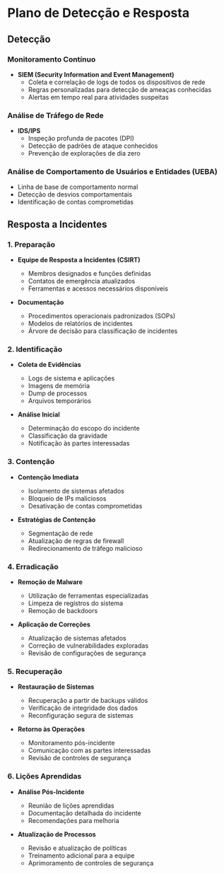 # Plano de Detecção e Resposta

## Detecção

### Monitoramento Contínuo
- **SIEM (Security Information and Event Management)**
  - Coleta e correlação de logs de todos os dispositivos de rede
  - Regras personalizadas para detecção de ameaças conhecidas
  - Alertas em tempo real para atividades suspeitas

### Análise de Tráfego de Rede
- **IDS/IPS**
  - Inspeção profunda de pacotes (DPI)
  - Detecção de padrões de ataque conhecidos
  - Prevenção de explorações de dia zero

### Análise de Comportamento de Usuários e Entidades (UEBA)
- Linha de base de comportamento normal
- Detecção de desvios comportamentais
- Identificação de contas comprometidas

## Resposta a Incidentes

### 1. Preparação
- **Equipe de Resposta a Incidentes (CSIRT)**
  - Membros designados e funções definidas
  - Contatos de emergência atualizados
  - Ferramentas e acessos necessários disponíveis

- **Documentação**
  - Procedimentos operacionais padronizados (SOPs)
  - Modelos de relatórios de incidentes
  - Árvore de decisão para classificação de incidentes

### 2. Identificação
- **Coleta de Evidências**
  - Logs de sistema e aplicações
  - Imagens de memória
  - Dump de processos
  - Arquivos temporários

- **Análise Inicial**
  - Determinação do escopo do incidente
  - Classificação da gravidade
  - Notificação às partes interessadas

### 3. Contenção
- **Contenção Imediata**
  - Isolamento de sistemas afetados
  - Bloqueio de IPs maliciosos
  - Desativação de contas comprometidas

- **Estratégias de Contenção**
  - Segmentação de rede
  - Atualização de regras de firewall
  - Redirecionamento de tráfego malicioso

### 4. Erradicação
- **Remoção de Malware**
  - Utilização de ferramentas especializadas
  - Limpeza de registros do sistema
  - Remoção de backdoors

- **Aplicação de Correções**
  - Atualização de sistemas afetados
  - Correção de vulnerabilidades exploradas
  - Revisão de configurações de segurança

### 5. Recuperação
- **Restauração de Sistemas**
  - Recuperação a partir de backups válidos
  - Verificação de integridade dos dados
  - Reconfiguração segura de sistemas

- **Retorno às Operações**
  - Monitoramento pós-incidente
  - Comunicação com as partes interessadas
  - Revisão de controles de segurança

### 6. Lições Aprendidas
- **Análise Pós-Incidente**
  - Reunião de lições aprendidas
  - Documentação detalhada do incidente
  - Recomendações para melhoria

- **Atualização de Processos**
  - Revisão e atualização de políticas
  - Treinamento adicional para a equipe
  - Aprimoramento de controles de segurança
